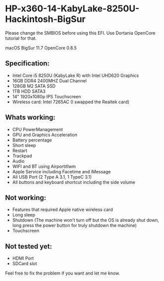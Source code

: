 # HP-x360-14-KabyLake-8250U-Hackintosh-BigSur

Please change the SMBIOS before using this EFI. Use Dortania OpenCore tutorial for that.

macOS BigSur 11.7
OpenCore 0.8.5

Specification:
---------------
- Intel Core i5 8250U (KabyLake R) with Intel UHD620 Graphics
- 16GB DDR4 2400MHZ Dual Channel
- 128GB M2 SATA SSD
- 1TB HDD SATA3
- 14" 1920x1080p IPS Touchscreen
- Wireless card: Intel 7265AC (I swapped the Realtek card)

Whats working:
------------
- CPU PowerManagement
- GPU and Graphics Acceleration
- Battery percentage
- Short sleep
- Restart
- Trackpad
- Audio
- WIFI and BT using Airportitlwm
- Apple Service including Facetime and iMessage
- All USB Port (2 Type A 3.1, 1 TypeC 3.1)
- All buttons and keyboard shortcut including the side volume

Not working:
------------
- Features that required Apple native wireless card
- Long sleep
- Shutdown (The machine won't turn off but the OS is already shut down, long press the power button for truly shutdown the machine)
- Touchscreen

Not tested yet:
---------
- HDMI Port
- SDCard slot

Feel free to fix the problem if you want and let me know.

